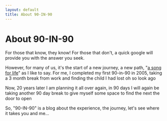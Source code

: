 ```yaml
---
layout: default
title: About 90-IN-90
---
```


<div class="post">
<h1 class="pageTitle">About 90-IN-90</h1>
<p class="intro"><span class="dropcap">F</span>or those that know, they know! For those that don't, a quick google will provide you with the answer you seek.</p>
<p>However, for many of us, it's the start of a new journey, a new path, "<a href="https://www.azlyrics.com/lyrics/rodneycrowell/songforthelife.html" target="_blank">a song for life</a>" as I like to say. For me, I completed my first 90-in-90 in 2005, taking a 3 month break from work and finding the child I had lost oh so look ago</p>
<p>Now, 20 years later I am planning it all over again, in 90 days I will again be taking another 90 day break to give myself some space to find the next the door to open</p>
<p>So, "90-IN-90" is a blog about the experience, the journey, let's see where it takes you and me...</p>
</div>
